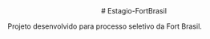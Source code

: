 <div align="center">
# Estagio-FortBrasil
</div>

Projeto desenvolvido para processo seletivo da Fort Brasil.
